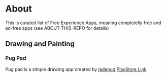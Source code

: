 # About
This is curated list of Free Experience Apps, meaning completelly free and ad-free apps (see ABOUT-THIS-REPO for details)


## Drawing and Painting
###  Pug Pad
Pug pad is a simple drawing app created by [jadepug](https://www.reddit.com/user/jadepug/)
[PlayStore Link](https://play.google.com/store/apps/details?id=jadepug.pugpad)
